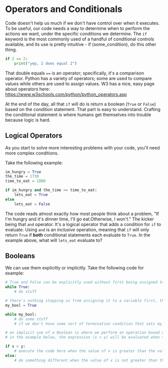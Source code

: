 # Operators and Conditionals

Code doesn't help us much if we don't have control over when it executes. To be useful, our code needs a way to determine when to perform the actions we want, under the specific conditions we determine. The `if` keyword is the most commonly used of a handful of conditional controls available, and its use is pretty intuitive - if (some_condition), do this other thing.

```python
if 2 == 2:
    print("yep, 2 does equal 2")
```

That double equals `==` is an operator; specifically, it's a comparison operator. Python has a variety of operators; some are used to compare values while others are used to assign values. W3 has a nice, easy page about operators here: https://www.w3schools.com/python/python_operators.asp

At the end of the day, all that `if` will do is return a boolean (`True` or `False`) based on the condition statement. That part is easy to understand. Crafting the conditional statement is where humans get themselves into trouble because logic is hard.

## Logical Operators

As you start to solve more interesting problems with your code, you'll need more complex conditions.

Take the following example:

```python
im_hungry = True
the_time = 1730
time_to_eat = 1800

if im_hungry and the_time >= time_to_eat:
    lets_eat = True
else
    lets_eat = False
```

The code reads almost exactly how most people think about a problem, "If I'm hungry and it's dinner time, I'll go eat.Otherwise, I won't." The kicker being that `and` operator. It's a logical operator that adds a condition for `if` to evaluate. Using `and` is an _inclusive_ operation, meaning that `if` will only return `True` if **both** conditional statements each evaluate to `True`. In the example above, what will `lets_eat` evaluate to?

## Booleans

We can use them explicitly or implicitly. Take the following code for example:

```python
# True and False can be explicitly used without first being assigned to a variable
while True:
    # do stuff

# there's nothing stopping us from assigning it to a variable first, though
my_bool = True

while my_bool:
    # do some stuff
    # if we don't have some sort of termination condition that sets my_bool = False , this while loop will go on forever

# an implicit use of a Boolean is where we perform an operation based on whether or not a condition evaluates to true or false.
# in the example below, the expression (x > y) will be evaluated when the code executes and result in either True or False.

if x > y:
    # execute the code here when the value of x is greater than the value of y
else:
    # do something different when the value of x is not greater than the value of y
```
